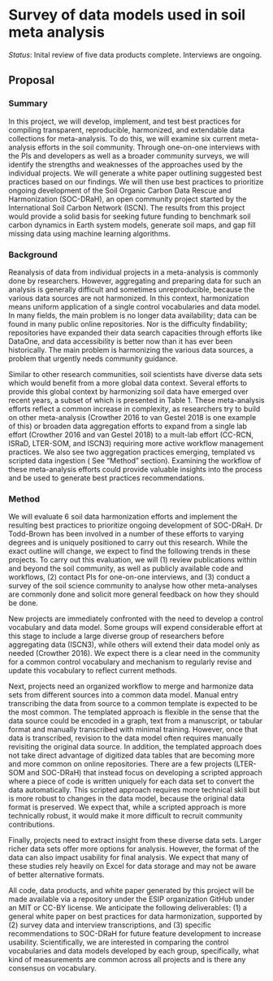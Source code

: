 # Survey of data models used in soil meta analysis

_Status_: Inital review of five data products complete. Interviews are ongoing.

## Proposal

### Summary

In this project, we will develop, implement, and test best practices for compiling transparent, reproducible, harmonized, and extendable data collections for meta-analysis. To do this, we will examine six current meta-analysis efforts in the soil community. Through one-on-one interviews with the PIs and developers as well as a broader community surveys, we will identify the strengths and weaknesses of the approaches used by the individual projects. We will generate a white paper outlining suggested best practices based on our findings. We will then use best practices to prioritize ongoing development of the Soil Organic Carbon Data Rescue and Harmonization (SOC-DRaH), an open community project started by the International Soil Carbon Network (ISCN). The results from this project would provide a solid basis for seeking future funding to benchmark soil carbon dynamics in Earth system models, generate soil maps, and gap fill missing data using machine learning algorithms.

### Background

Reanalysis of data from individual projects in a meta-analysis is commonly done by researchers. However, aggregating and preparing data for such an analysis is generally difficult and sometimes unreproducible, because the various data sources are not harmonized. In this context, harmonization means uniform application of a single control vocabularies and data model. In many fields, the main problem is no longer data availability; data can be found in many public online repositories. Nor is the difficulty findability; repositories have expanded their data search capacities through efforts like DataOne, and data accessibility is better now than it has ever been historically. The main problem is harmonizing the various data sources, a problem that urgently needs community guidance.

Similar to other research communities, soil scientists have diverse data sets which would benefit from a more global data context. Several efforts to provide this global context by harmonizing soil data have emerged over recent years, a subset of which is presented in Table 1. These meta-analysis efforts reflect a common increase in complexity, as researchers try to build on other meta-analysis (Crowther 2016 to van Gestel 2018 is one example of this) or broaden data aggregation efforts to expand from a single lab effort (Crowther 2016 and van Gestel 2018) to a mult-lab effort (CC-RCN, ISRaD, LTER-SOM, and ISCN3) requiring more active workflow management practices. We also see two aggregation practices emerging, templated vs scripted data ingestion ( See “Method” section). Examining the workflow of these meta-analysis efforts could provide valuable insights into the process and be used to generate best practices recommendations.

### Method

We will evaluate 6 soil data harmonization efforts and implement the resulting best practices to prioritize ongoing development of SOC-DRaH. Dr Todd-Brown has been involved in a number of these efforts to varying degrees and is uniquely positioned to carry out this research. While the exact outline will change, we expect to find the following trends in these projects. To carry out this evaluation, we will (1) review publications within and beyond the soil community, as well as publicly available code and workflows, (2) contact PIs for one-on-one interviews, and (3) conduct a survey of the soil science community to analyse how other meta-analyses are commonly done and solicit more general feedback on how they should be done.

New projects are immediately confronted with the need to develop a control vocabulary and data model. Some groups will expend considerable effort at this stage to include a large diverse group of researchers before aggregating data (ISCN3), while others will extend their data model only as needed (Crowther 2016). We expect there is a clear need in the community for a common control vocabulary and mechanism to regularly revise and update this vocabulary to reflect current methods.

Next, projects need an organized workflow to merge and harmonize data sets from different sources into a common data model. Manual entry transcribing the data from source to a common template is expected to be the most common. The templated approach is flexible in the sense that the data source could be encoded in a graph, text from a manuscript, or tabular format and manually transcribed with minimal training. However, once that data is transcribed, revision to the data model often requires manually revisiting the original data source. In addition, the templated approach does not take direct advantage of digitized data tables that are becoming more and more common on online repositories. There are a few projects (LTER-SOM and SOC-DRaH) that instead focus on developing a scripted approach where a piece of code is written uniquely for each data set to convert the data automatically. This scripted approach requires more technical skill but is more robust to changes in the data model, because the original data format is preserved. We expect that, while a scripted approach is more technically robust, it would make it more difficult to recruit community contributions.

Finally, projects need to extract insight from these diverse data sets. Larger richer data sets offer more options for analysis. However, the format of the data can also impact usability for final analysis. We expect that many of these studies rely heavily on Excel for data storage and may not be aware of better alternative formats.

All code, data products, and white paper generated by this project will be made available via a repository under the ESIP organization GitHub under an MIT or CC-BY license. We anticipate the following deliverables: (1) a general white paper on best practices for data harmonization, supported by (2) survey data and interview transcriptions, and (3) specific recommendations to SOC-DRaH for future feature development to increase usability. Scientifically, we are interested in comparing the control vocabularies and data models developed by each group, specifically, what kind of measurements are common across all projects and is there any consensus on vocabulary.